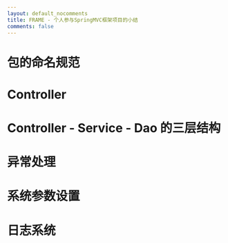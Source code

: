 ```yaml
---
layout: default_nocomments
title: FRAME - 个人参与SpringMVC框架项目的小结
comments: false
---
```



# 包的命名规范

# Controller

# Controller - Service - Dao 的三层结构

# 异常处理

# 系统参数设置

# 日志系统